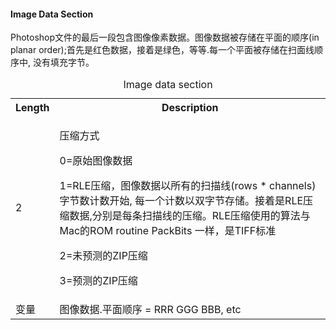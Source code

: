 #### Image Data Section ####

Photoshop文件的最后一段包含图像像素数据。图像数据被存储在平面的顺序(in planar order);首先是红色数据，接着是绿色，等等.每一个平面被存储在扫面线顺序中, 没有填充字节。

<table>
    <caption>Image data section</caption>
    <tbody>
        <tr>
            <th>Length</th>
            <th>Description</th>
        </tr>
        <tr>
            <td>2</td>
            <td>
                <p>压缩方式</p>
                <p>0=原始图像数据</p>        
                <p>1=RLE压缩，图像数据以所有的扫描线(rows * channels)字节数计数开始, 每一个计数以双字节存储。接着是RLE压缩数据,分别是每条扫描线的压缩。RLE压缩使用的算法与Mac的ROM routine PackBits 一样，是TIFF标准</p>
                <p>2=未预测的ZIP压缩</p>
                <p>3=预测的ZIP压缩</p>
            </td>
        </tr>
        <tr>
            <td>变量</td>
            <td>图像数据.平面顺序 = RRR GGG BBB, etc</td>
        </tr>
    </tbody>
</table>